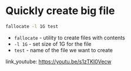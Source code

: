 # Quickly create big file

```bash
fallocate -l 1G test
```

- `fallocate` - utility to create files with contents
- `-l 1G` - set size of 1G for the file
- `test` - name of the file we want to create


link_youtube: https://youtu.be/s1zTKI0Vecw

